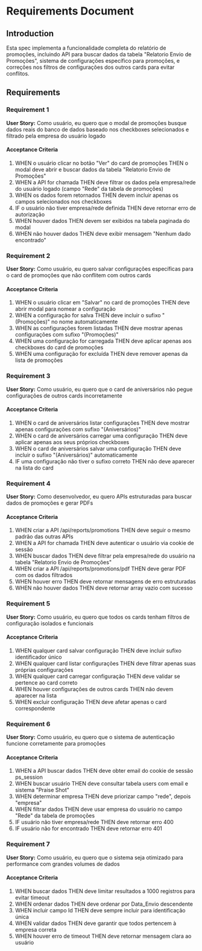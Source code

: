 # Requirements Document

## Introduction

Esta spec implementa a funcionalidade completa do relatório de promoções, incluindo API para buscar dados da tabela "Relatorio Envio de Promoções", sistema de configurações específico para promoções, e correções nos filtros de configurações dos outros cards para evitar conflitos.

## Requirements

### Requirement 1

**User Story:** Como usuário, eu quero que o modal de promoções busque dados reais do banco de dados baseado nos checkboxes selecionados e filtrado pela empresa do usuário logado

#### Acceptance Criteria

1. WHEN o usuário clicar no botão "Ver" do card de promoções THEN o modal deve abrir e buscar dados da tabela "Relatorio Envio de Promoções"
2. WHEN a API for chamada THEN deve filtrar os dados pela empresa/rede do usuário logado (campo "Rede" da tabela de promoções)
3. WHEN os dados forem retornados THEN devem incluir apenas os campos selecionados nos checkboxes
4. IF o usuário não tiver empresa/rede definida THEN deve retornar erro de autorização
5. WHEN houver dados THEN devem ser exibidos na tabela paginada do modal
6. WHEN não houver dados THEN deve exibir mensagem "Nenhum dado encontrado"

### Requirement 2

**User Story:** Como usuário, eu quero salvar configurações específicas para o card de promoções que não conflitem com outros cards

#### Acceptance Criteria

1. WHEN o usuário clicar em "Salvar" no card de promoções THEN deve abrir modal para nomear a configuração
2. WHEN a configuração for salva THEN deve incluir o sufixo "(Promoções)" no nome automaticamente
3. WHEN as configurações forem listadas THEN deve mostrar apenas configurações com sufixo "(Promoções)"
4. WHEN uma configuração for carregada THEN deve aplicar apenas aos checkboxes do card de promoções
5. WHEN uma configuração for excluída THEN deve remover apenas da lista de promoções

### Requirement 3

**User Story:** Como usuário, eu quero que o card de aniversários não pegue configurações de outros cards incorretamente

#### Acceptance Criteria

1. WHEN o card de aniversários listar configurações THEN deve mostrar apenas configurações com sufixo "(Aniversários)"
2. WHEN o card de aniversários carregar uma configuração THEN deve aplicar apenas aos seus próprios checkboxes
3. WHEN o card de aniversários salvar uma configuração THEN deve incluir o sufixo "(Aniversários)" automaticamente
4. IF uma configuração não tiver o sufixo correto THEN não deve aparecer na lista do card

### Requirement 4

**User Story:** Como desenvolvedor, eu quero APIs estruturadas para buscar dados de promoções e gerar PDFs

#### Acceptance Criteria

1. WHEN criar a API /api/reports/promotions THEN deve seguir o mesmo padrão das outras APIs
2. WHEN a API for chamada THEN deve autenticar o usuário via cookie de sessão
3. WHEN buscar dados THEN deve filtrar pela empresa/rede do usuário na tabela "Relatorio Envio de Promoções"
4. WHEN criar a API /api/reports/promotions/pdf THEN deve gerar PDF com os dados filtrados
5. WHEN houver erro THEN deve retornar mensagens de erro estruturadas
6. WHEN não houver dados THEN deve retornar array vazio com sucesso

### Requirement 5

**User Story:** Como usuário, eu quero que todos os cards tenham filtros de configuração isolados e funcionais

#### Acceptance Criteria

1. WHEN qualquer card salvar configuração THEN deve incluir sufixo identificador único
2. WHEN qualquer card listar configurações THEN deve filtrar apenas suas próprias configurações
3. WHEN qualquer card carregar configuração THEN deve validar se pertence ao card correto
4. WHEN houver configurações de outros cards THEN não devem aparecer na lista
5. WHEN excluir configuração THEN deve afetar apenas o card correspondente

### Requirement 6

**User Story:** Como usuário, eu quero que o sistema de autenticação funcione corretamente para promoções

#### Acceptance Criteria

1. WHEN a API buscar dados THEN deve obter email do cookie de sessão ps_session
2. WHEN buscar usuário THEN deve consultar tabela users com email e sistema "Praise Shot"
3. WHEN determinar empresa THEN deve priorizar campo "rede", depois "empresa"
4. WHEN filtrar dados THEN deve usar empresa do usuário no campo "Rede" da tabela de promoções
5. IF usuário não tiver empresa/rede THEN deve retornar erro 400
6. IF usuário não for encontrado THEN deve retornar erro 401

### Requirement 7

**User Story:** Como usuário, eu quero que o sistema seja otimizado para performance com grandes volumes de dados

#### Acceptance Criteria

1. WHEN buscar dados THEN deve limitar resultados a 1000 registros para evitar timeout
2. WHEN ordenar dados THEN deve ordenar por Data_Envio descendente
3. WHEN incluir campo Id THEN deve sempre incluir para identificação única
4. WHEN validar dados THEN deve garantir que todos pertencem à empresa correta
5. WHEN houver erro de timeout THEN deve retornar mensagem clara ao usuário